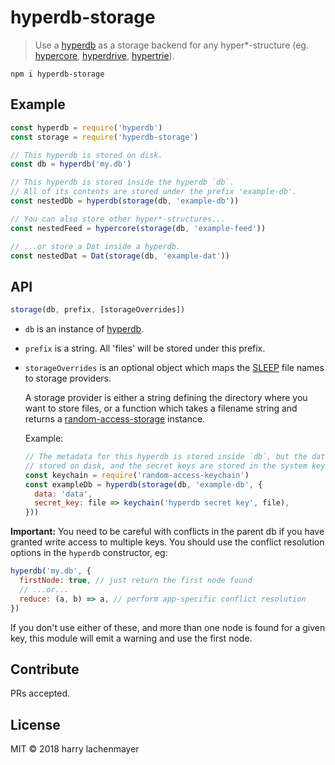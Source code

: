 # hyperdb-storage


> Use a [hyperdb](https://npm.im/hyperdb) as a storage backend for any hyper*-structure (eg. [hypercore](https://npm.im/hypercore), [hyperdrive](https://npm.im/hyperdrive), [hypertrie](https://npm.im/hypertrie)).

```
npm i hyperdb-storage
```

## Example

```js
const hyperdb = require('hyperdb')
const storage = require('hyperdb-storage')

// This hyperdb is stored on disk.
const db = hyperdb('my.db')

// This hyperdb is stored inside the hyperdb `db`.
// All of its contents are stored under the prefix 'example-db'.
const nestedDb = hyperdb(storage(db, 'example-db'))

// You can also store other hyper*-structures...
const nestedFeed = hypercore(storage(db, 'example-feed'))

// ...or store a Dat inside a hyperdb.
const nestedDat = Dat(storage(db, 'example-dat'))
```

## API

```js
storage(db, prefix, [storageOverrides])
```

- `db` is an instance of [hyperdb](https://npm.im/hyperdb).
- `prefix` is a string. All 'files' will be stored under this prefix.
- `storageOverrides` is an optional object which maps the [SLEEP](https://github.com/datproject/docs/blob/master/papers/sleep.md#file-descriptions) file names to storage providers.

    A storage provider is either a string defining the directory where you want to store files, or a function which takes a filename string and returns a [random-access-storage](https://github.com/random-access-storage) instance.

    Example:

    ```js
    // The metadata for this hyperdb is stored inside `db`, but the data files are
    // stored on disk, and the secret keys are stored in the system keychain.
    const keychain = require('random-access-keychain')
    const exampleDb = hyperdb(storage(db, 'example-db', {
      data: 'data',
      secret_key: file => keychain('hyperdb secret key', file),
    }))
    ```

**Important:** You need to be careful with conflicts in the parent db if you have granted write access to multiple keys. You should use the conflict resolution options in the `hyperdb` constructor, eg:

```js
hyperdb('my.db', {
  firstNode: true, // just return the first node found
  // ...or...
  reduce: (a, b) => a, // perform app-specific conflict resolution
})
```

If you don't use either of these, and more than one node is found for a given key, this module will emit a warning and use the first node.


## Contribute

PRs accepted.

## License

MIT © 2018 harry lachenmayer
